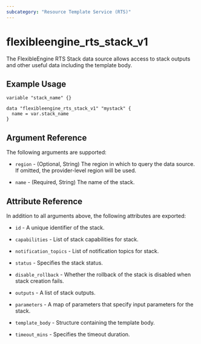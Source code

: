 ```yaml
---
subcategory: "Resource Template Service (RTS)"
---
```


# flexibleengine_rts_stack_v1

The FlexibleEngine RTS Stack data source allows access to stack outputs and other useful data including the template body.

## Example Usage

```hcl
variable "stack_name" {}

data "flexibleengine_rts_stack_v1" "mystack" {
  name = var.stack_name
}
```

## Argument Reference

The following arguments are supported:

* `region` - (Optional, String) The region in which to query the data source. If omitted, the provider-level region
  will be used.

* `name` - (Required, String) The name of the stack.

## Attribute Reference

In addition to all arguments above, the following attributes are exported:

* `id` - A unique identifier of the stack.

* `capabilities` - List of stack capabilities for stack.

* `notification_topics` - List of notification topics for stack.

* `status` - Specifies the stack status.

* `disable_rollback` - Whether the rollback of the stack is disabled when stack creation fails.

* `outputs` - A list of stack outputs.

* `parameters` - A map of parameters that specify input parameters for the stack.

* `template_body` - Structure containing the template body.

* `timeout_mins` - Specifies the timeout duration.
